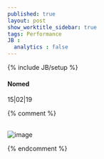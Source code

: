 ```yaml
---
published: true
layout: post
show_worktitle_sidebar: true
tags: Performance
JB :
  analytics : false
---
```


{% include JB/setup %}




<p>
<h4>Nomed</h4>
15|02|19<br />


{% comment %}
<br /><br />
</p><p>
<img src="{{ site.url }}/images/nomed.jpg" alt="image">
</p>



{% endcomment %}